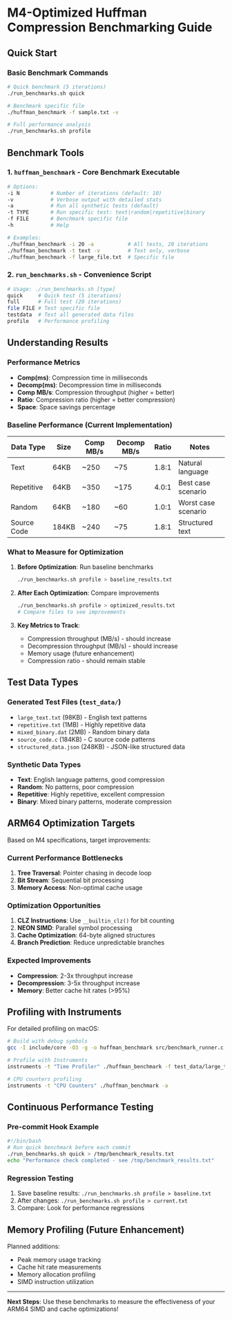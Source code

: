 # M4-Optimized Huffman Compression Benchmarking Guide

## Quick Start

### Basic Benchmark Commands
```bash
# Quick benchmark (5 iterations)
./run_benchmarks.sh quick

# Benchmark specific file
./huffman_benchmark -f sample.txt -v

# Full performance analysis
./run_benchmarks.sh profile
```

## Benchmark Tools

### 1. `huffman_benchmark` - Core Benchmark Executable
```bash
# Options:
-i N          # Number of iterations (default: 10)
-v            # Verbose output with detailed stats  
-a            # Run all synthetic tests (default)
-t TYPE       # Run specific test: text|random|repetitive|binary
-f FILE       # Benchmark specific file
-h            # Help

# Examples:
./huffman_benchmark -i 20 -a           # All tests, 20 iterations
./huffman_benchmark -t text -v         # Text only, verbose
./huffman_benchmark -f large_file.txt  # Specific file
```

### 2. `run_benchmarks.sh` - Convenience Script
```bash
# Usage: ./run_benchmarks.sh [type]
quick     # Quick test (5 iterations)
full      # Full test (20 iterations) 
file FILE # Test specific file
testdata  # Test all generated data files
profile   # Performance profiling
```

## Understanding Results

### Performance Metrics
- **Comp(ms)**: Compression time in milliseconds
- **Decomp(ms)**: Decompression time in milliseconds  
- **Comp MB/s**: Compression throughput (higher = better)
- **Ratio**: Compression ratio (higher = better compression)
- **Space**: Space savings percentage

### Baseline Performance (Current Implementation)
| Data Type | Size | Comp MB/s | Decomp MB/s | Ratio | Notes |
|-----------|------|-----------|-------------|-------|-------|
| Text | 64KB | ~250 | ~75 | 1.8:1 | Natural language |
| Repetitive | 64KB | ~350 | ~175 | 4.0:1 | Best case scenario |
| Random | 64KB | ~180 | ~60 | 1.0:1 | Worst case scenario |
| Source Code | 184KB | ~240 | ~75 | 1.8:1 | Structured text |

### What to Measure for Optimization

1. **Before Optimization**: Run baseline benchmarks
   ```bash
   ./run_benchmarks.sh profile > baseline_results.txt
   ```

2. **After Each Optimization**: Compare improvements
   ```bash
   ./run_benchmarks.sh profile > optimized_results.txt
   # Compare files to see improvements
   ```

3. **Key Metrics to Track**:
   - Compression throughput (MB/s) - should increase
   - Decompression throughput (MB/s) - should increase
   - Memory usage (future enhancement)
   - Compression ratio - should remain stable

## Test Data Types

### Generated Test Files (`test_data/`)
- `large_text.txt` (98KB) - English text patterns
- `repetitive.txt` (1MB) - Highly repetitive data
- `mixed_binary.dat` (2MB) - Random binary data
- `source_code.c` (184KB) - C source code patterns
- `structured_data.json` (248KB) - JSON-like structured data

### Synthetic Data Types
- **Text**: English language patterns, good compression
- **Random**: No patterns, poor compression  
- **Repetitive**: Highly repetitive, excellent compression
- **Binary**: Mixed binary patterns, moderate compression

## ARM64 Optimization Targets

Based on M4 specifications, target improvements:

### Current Performance Bottlenecks
1. **Tree Traversal**: Pointer chasing in decode loop
2. **Bit Stream**: Sequential bit processing  
3. **Memory Access**: Non-optimal cache usage

### Optimization Opportunities
1. **CLZ Instructions**: Use `__builtin_clz()` for bit counting
2. **NEON SIMD**: Parallel symbol processing
3. **Cache Optimization**: 64-byte aligned structures
4. **Branch Prediction**: Reduce unpredictable branches

### Expected Improvements
- **Compression**: 2-3x throughput increase
- **Decompression**: 3-5x throughput increase
- **Memory**: Better cache hit rates (>95%)

## Profiling with Instruments

For detailed profiling on macOS:
```bash
# Build with debug symbols
gcc -I include/core -O3 -g -o huffman_benchmark src/benchmark_runner.c src/core/*.c

# Profile with Instruments
instruments -t "Time Profiler" ./huffman_benchmark -f test_data/large_text.txt

# CPU counters profiling
instruments -t "CPU Counters" ./huffman_benchmark -a
```

## Continuous Performance Testing

### Pre-commit Hook Example
```bash
#!/bin/bash
# Run quick benchmark before each commit
./run_benchmarks.sh quick > /tmp/benchmark_results.txt
echo "Performance check completed - see /tmp/benchmark_results.txt"
```

### Regression Testing
1. Save baseline results: `./run_benchmarks.sh profile > baseline.txt`
2. After changes: `./run_benchmarks.sh profile > current.txt`  
3. Compare: Look for performance regressions

## Memory Profiling (Future Enhancement)

Planned additions:
- Peak memory usage tracking
- Cache hit rate measurements  
- Memory allocation profiling
- SIMD instruction utilization

---

**Next Steps**: Use these benchmarks to measure the effectiveness of your ARM64 SIMD and cache optimizations!